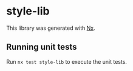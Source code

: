 # style-lib

This library was generated with [Nx](https://nx.dev).

## Running unit tests

Run `nx test style-lib` to execute the unit tests.
